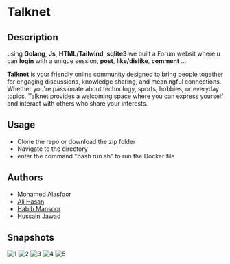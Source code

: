 # Talknet

## Description
using **Golang**, **Js**, **HTML/Tailwind**, **sqlite3** we built a Forum websit where u can **login** with a unique session, **post**, **like/dislike**, **comment** ...

**Talknet** is your friendly online community designed to bring people together for engaging discussions, knowledge sharing, and meaningful connections. Whether you're passionate about technology, sports, hobbies, or everyday topics, Talknet provides a welcoming space where you can express yourself and interact with others who share your interests.

## Usage

- Clone the repo or download the zip folder
- Navigate to the directory
- enter the command "bash run.sh" to run the Docker file


## Authors 
- [Mohamed Alasfoor](https://github.com/Mohamed-Alasfoor)
- [Ali Hasan](https://github.com/alihjmm)
- [Habib Mansoor](https://github.com/7abib04)
- [Hussain Jawad](https://github.com/hujaafar)

## Snapshots

![1](https://github.com/user-attachments/assets/8ddfd5b3-e7b2-42e3-aec7-7a7f1cfc7624)
![2](https://github.com/user-attachments/assets/3c7e597a-3ae8-441b-98d2-adc9ef19b55d)
![3](https://github.com/user-attachments/assets/5188e998-74c9-4760-b2cf-aa41fbe259e8)
![4](https://github.com/user-attachments/assets/f12fe19e-b65d-451a-a211-1231eb581f75)
![5](https://github.com/user-attachments/assets/fa696b71-cd4e-4ca4-9cf7-deb9c9299513)
